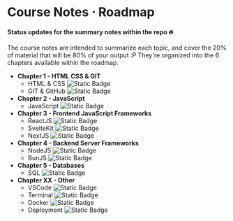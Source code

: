 # Course Notes ⋅ Roadmap

#### **Status** updates for the summary notes within the repo 🔥

The course notes are intended to summarize each topic, and cover the 20% of material that will be 80% of your output :P They're organized into the 6 chapters available within the roadmap.


* **Chapter 1 - HTML CSS & GIT**
    - HTML & CSS ![Static Badge](https://img.shields.io/badge/complete-34d399)
    - GIT & GitHub ![Static Badge](https://img.shields.io/badge/complete-34d399)
* **Chapter 2 - JavaScript**
    - JavaScript ![Static Badge](https://img.shields.io/badge/in%20progress-fcd34d)
* **Chapter 3 - Frontend JavaScript Frameworks**
    - ReactJS ![Static Badge](https://img.shields.io/badge/in%20progress-fcd34d)
    - SvelteKit ![Static Badge](https://img.shields.io/badge/not%20started-cbd5e1)
    - NextJS ![Static Badge](https://img.shields.io/badge/not%20started-cbd5e1)
* **Chapter 4 - Backend Server Frameworks**
    - NodeJS ![Static Badge](https://img.shields.io/badge/not%20started-cbd5e1)
    - BunJS ![Static Badge](https://img.shields.io/badge/not%20started-cbd5e1)
* **Chapter 5 - Databases**
    - SQL ![Static Badge](https://img.shields.io/badge/not%20started-cbd5e1)
* **Chapter XX - Other**
    - VSCode ![Static Badge](https://img.shields.io/badge/in%20progress-fcd34d)
    - Terminal ![Static Badge](https://img.shields.io/badge/not%20started-cbd5e1)
    - Docker ![Static Badge](https://img.shields.io/badge/not%20started-cbd5e1)
    - Deployment ![Static Badge](https://img.shields.io/badge/not%20started-cbd5e1)
